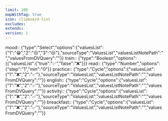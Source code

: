 ```yaml
---
limit: 100
mapWithTag: true
icon: clipboard-list
excludes: 
extends: 
version: 1
---
```


mood:: {"type":"Select","options":{"valuesList":{"1":"😁","2":"😣","3":"😒"},"sourceType":"ValuesList","valuesListNotePath":"","valuesFromDVQuery":""}}
train:: {"type":"Boolean","options":{{"valuesList":{"true":"✅","false":"❌"}}}
read:: {"type":"Number","options":{"step":"1","min":"0"}}
practice:: {"type":"Cycle","options":{"valuesList":{"1":"❌","2":"✅"},"sourceType":"ValuesList","valuesListNotePath":"","valuesFromDVQuery":""}}
english:: {"type":"Cycle","options":{"valuesList":{"1":"❌","2":"✅"},"sourceType":"ValuesList","valuesListNotePath":"","valuesFromDVQuery":""}}
activity:: {"type":"Cycle","options":{"valuesList":{"1":"❌","2":"✅"},"sourceType":"ValuesList","valuesListNotePath":"","valuesFromDVQuery":""}}
breackfast:: {"type":"Cycle","options":{"valuesList":{"1":"❌","2":"✅"},"sourceType":"ValuesList","valuesListNotePath":"","valuesFromDVQuery":""}}